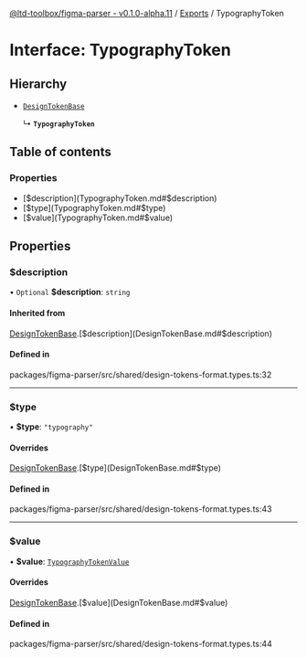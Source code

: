 [@ltd-toolbox/figma-parser - v0.1.0-alpha.11](../README.md) / [Exports](../modules.md) / TypographyToken

# Interface: TypographyToken

## Hierarchy

- [`DesignTokenBase`](DesignTokenBase.md)

  ↳ **`TypographyToken`**

## Table of contents

### Properties

- [$description](TypographyToken.md#$description)
- [$type](TypographyToken.md#$type)
- [$value](TypographyToken.md#$value)

## Properties

### $description

• `Optional` **$description**: `string`

#### Inherited from

[DesignTokenBase](DesignTokenBase.md).[$description](DesignTokenBase.md#$description)

#### Defined in

packages/figma-parser/src/shared/design-tokens-format.types.ts:32

___

### $type

• **$type**: ``"typography"``

#### Overrides

[DesignTokenBase](DesignTokenBase.md).[$type](DesignTokenBase.md#$type)

#### Defined in

packages/figma-parser/src/shared/design-tokens-format.types.ts:43

___

### $value

• **$value**: [`TypographyTokenValue`](TypographyTokenValue.md)

#### Overrides

[DesignTokenBase](DesignTokenBase.md).[$value](DesignTokenBase.md#$value)

#### Defined in

packages/figma-parser/src/shared/design-tokens-format.types.ts:44
